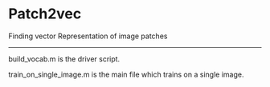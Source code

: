# Patch2vec
Finding vector Representation of image patches

-----------------------------
build\_vocab.m is the driver script.

train_on_single_image.m is the main file which trains on a single image.
